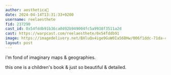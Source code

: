 ```yaml
---
author: aesthetica🎩
date: 2024-04-14T13:31:33+0200
username: reelaesthete
fid: 237290
cast_id: 0x54fddb91b36ca0d92b949004fc5a9938f3511a2d
cast: https://warpcast.com/reelaesthete/0x54fddb91
image: https://imagedelivery.net/BXluQx4ige9GuW0Ia56BHw/006f1ddc-71da-48db-f46d-5c6efd19aa00/original
layout: post
---
```

i'm fond of imaginary maps & geographies.   
  
this one is a children's book & just so beautiful & detailed.  

<img src='https://imagedelivery.net/BXluQx4ige9GuW0Ia56BHw/006f1ddc-71da-48db-f46d-5c6efd19aa00/original' alt='' referrerpolicy='no-referrer'/>
<img src='https://imagedelivery.net/BXluQx4ige9GuW0Ia56BHw/83efe4d7-1261-452e-2d17-bd178ca18e00/original' alt='' referrerpolicy='no-referrer'/>